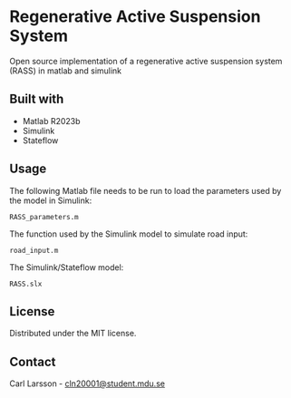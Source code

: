 # Regenerative Active Suspension System
Open source implementation of a regenerative active suspension system (RASS) in matlab and simulink

## Built with
+ Matlab R2023b
+ Simulink
+ Stateflow 

## Usage
The following Matlab file needs to be run to load the parameters used by the model in Simulink:
```
RASS_parameters.m
```

The function used by the Simulink model to simulate road input:
```
road_input.m
```

The Simulink/Stateflow model:
```
RASS.slx
```

## License
Distributed under the MIT license.

## Contact
Carl Larsson - cln20001@student.mdu.se
